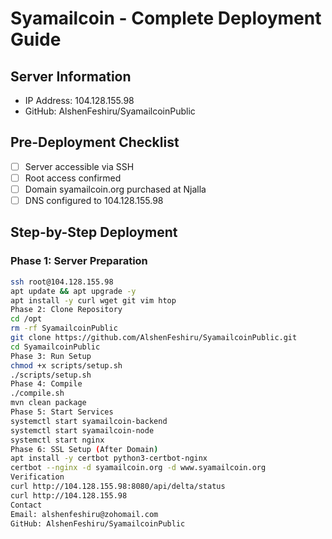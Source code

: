 # Syamailcoin - Complete Deployment Guide

## Server Information
- IP Address: 104.128.155.98
- GitHub: AlshenFeshiru/SyamailcoinPublic

## Pre-Deployment Checklist

- [ ] Server accessible via SSH
- [ ] Root access confirmed
- [ ] Domain syamailcoin.org purchased at Njalla
- [ ] DNS configured to 104.128.155.98

## Step-by-Step Deployment

### Phase 1: Server Preparation

```bash
ssh root@104.128.155.98
apt update && apt upgrade -y
apt install -y curl wget git vim htop
Phase 2: Clone Repository
cd /opt
rm -rf SyamailcoinPublic
git clone https://github.com/AlshenFeshiru/SyamailcoinPublic.git
cd SyamailcoinPublic
Phase 3: Run Setup
chmod +x scripts/setup.sh
./scripts/setup.sh
Phase 4: Compile
./compile.sh
mvn clean package
Phase 5: Start Services
systemctl start syamailcoin-backend
systemctl start syamailcoin-node
systemctl start nginx
Phase 6: SSL Setup (After Domain)
apt install -y certbot python3-certbot-nginx
certbot --nginx -d syamailcoin.org -d www.syamailcoin.org
Verification
curl http://104.128.155.98:8080/api/delta/status
curl http://104.128.155.98
Contact
Email: alshenfeshiru@zohomail.com
GitHub: AlshenFeshiru/SyamailcoinPublic

